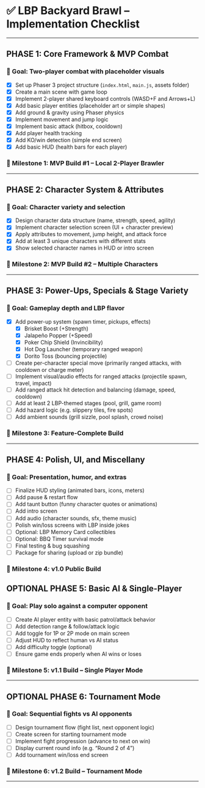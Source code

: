 
# ✅ LBP Backyard Brawl – Implementation Checklist

---

## **PHASE 1: Core Framework & MVP Combat**
### 🎯 Goal: Two-player combat with placeholder visuals

- [X] Set up Phaser 3 project structure (`index.html`, `main.js`, assets folder)
- [X] Create a main scene with game loop
- [X] Implement 2-player shared keyboard controls (WASD+F and Arrows+L)
- [X] Add basic player entities (placeholder art or simple shapes)
- [X] Add ground & gravity using Phaser physics
- [X] Implement movement and jump logic
- [X] Implement basic attack (hitbox, cooldown)
- [X] Add player health tracking
- [X] Add KO/win detection (simple end screen)
- [X] Add basic HUD (health bars for each player)

### 🏁 Milestone 1: MVP Build #1 – Local 2-Player Brawler

---

## **PHASE 2: Character System & Attributes**
### 🎯 Goal: Character variety and selection

- [X] Design character data structure (name, strength, speed, agility)
- [X] Implement character selection screen (UI + character preview)
- [X] Apply attributes to movement, jump height, and attack force
- [X] Add at least 3 unique characters with different stats
- [X] Show selected character names in HUD or intro screen

### 🏁 Milestone 2: MVP Build #2 – Multiple Characters

---

## **PHASE 3: Power-Ups, Specials & Stage Variety**
### 🎯 Goal: Gameplay depth and LBP flavor

- [X] Add power-up system (spawn timer, pickups, effects)
    - [X] Brisket Boost (+Strength)
    - [X] Jalapeño Popper (+Speed)
    - [X] Poker Chip Shield (Invincibility)
    - [X] Hot Dog Launcher (temporary ranged weapon)
    - [X] Dorito Toss (bouncing projectile)
- [ ] Create per-character special move (primarily ranged attacks, with cooldown or charge meter)
- [ ] Implement visual/audio effects for ranged attacks (projectile spawn, travel, impact)
- [ ] Add ranged attack hit detection and balancing (damage, speed, cooldown)
- [ ] Add at least 2 LBP-themed stages (pool, grill, game room)
- [ ] Add hazard logic (e.g. slippery tiles, fire spots)
- [ ] Add ambient sounds (grill sizzle, pool splash, crowd noise)

### 🏁 Milestone 3: Feature-Complete Build

---

## **PHASE 4: Polish, UI, and Miscellany**
### 🎯 Goal: Presentation, humor, and extras

- [ ] Finalize HUD styling (animated bars, icons, meters)
- [ ] Add pause & restart flow
- [ ] Add taunt button (funny character quotes or animations)
- [ ] Add intro screen
- [ ] Add audio (character sounds, sfx, theme music)
- [ ] Polish win/loss screens with LBP inside jokes
- [ ] Optional: LBP Memory Card collectibles
- [ ] Optional: BBQ Timer survival mode
- [ ] Final testing & bug squashing
- [ ] Package for sharing (upload or zip bundle)

### 🏁 Milestone 4: v1.0 Public Build


## **OPTIONAL PHASE 5: Basic AI & Single-Player**
### 🎯 Goal: Play solo against a computer opponent

- [ ] Create AI player entity with basic patrol/attack behavior
- [ ] Add detection range & follow/attack logic
- [ ] Add toggle for 1P or 2P mode on main screen
- [ ] Adjust HUD to reflect human vs AI status
- [ ] Add difficulty toggle (optional)
- [ ] Ensure game ends properly when AI wins or loses

### 🏁 Milestone 5: v1.1 Build – Single Player Mode

---

## **OPTIONAL PHASE 6: Tournament Mode**
### 🎯 Goal: Sequential fights vs AI opponents

- [ ] Design tournament flow (fight list, next opponent logic)
- [ ] Create screen for starting tournament mode
- [ ] Implement fight progression (advance to next on win)
- [ ] Display current round info (e.g. “Round 2 of 4”)
- [ ] Add tournament win/loss end screen

### 🏁 Milestone 6: v1.2 Build – Tournament Mode

---